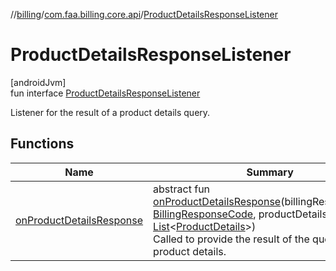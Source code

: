 //[billing](../../../index.md)/[com.faa.billing.core.api](../index.md)/[ProductDetailsResponseListener](index.md)

# ProductDetailsResponseListener

[androidJvm]\
fun interface [ProductDetailsResponseListener](index.md)

Listener for the result of a product details query.

## Functions

| Name | Summary |
|---|---|
| [onProductDetailsResponse](on-product-details-response.md) | abstract fun [onProductDetailsResponse](on-product-details-response.md)(billingResponseCode: [BillingResponseCode](../-billing-response-code/index.md), productDetailsList: [List](https://kotlinlang.org/api/latest/jvm/stdlib/kotlin.collections/-list/index.html)&lt;[ProductDetails](../-product-details/index.md)&gt;)<br>Called to provide the result of the query for product details. |
